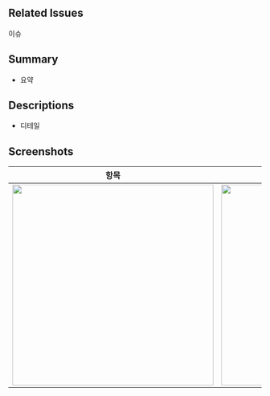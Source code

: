 ## Related Issues

이슈

## Summary

- 요약

## Descriptions

- 디테일

## Screenshots

| 항목                      | 항목                      |
| ------------------------- | ------------------------- |
| <img src="" width="400"/> | <img src="" width="400"/> |
